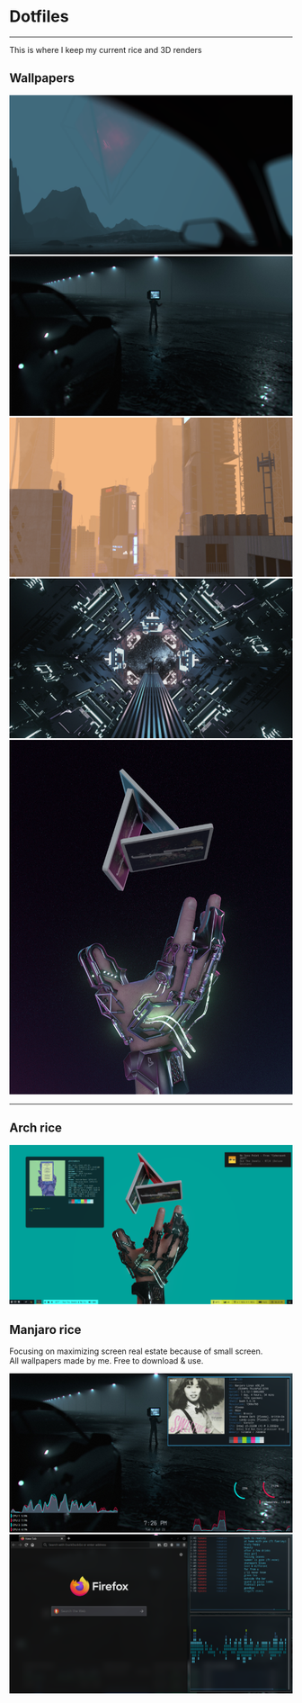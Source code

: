 # Dotfiles
* * *
This is where I keep my current rice and 3D renders   
## Wallpapers
![spooky](Pictures/Wallpapers/spooky.png)
![nightwalk](Pictures/Wallpapers/nightwalk-final-edited.jpg)   
![fog2020](Pictures/Wallpapers/Fog2020-edited.jpg)   
![outofplace](Pictures/Wallpapers/outofplace-edited.jpg)   
![cardistry](Pictures/Wallpapers/cardistry2077.png)   
* * *
## Arch rice
![Rice](Pictures/Screenshots/vkjz9bgy8jv71.png)   
   
## Manjaro rice
Focusing on maximizing screen real estate because of small screen.   
All wallpapers made by me. Free to download & use.
   
![Rice](Pictures/Screenshots/Screenshot_20200718_232450.png)   
![Rice](Pictures/Screenshots/Screenshot_20200718_233340.png)
